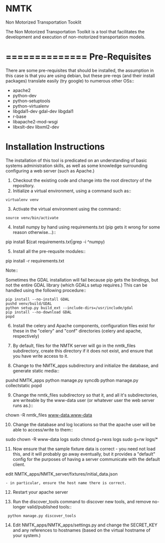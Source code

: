NMTK
====

Non Motorized Transportation Tooklit

The Non Motorized Transportation Toolkit is a tool that facilitates the development and execution of 
non-motorized transportation models.


==============
Pre-Requisites
==============

There are some pre-requisites that should be installed, the assumption in this case is that you are using debian, but 
these pre-reqs (and their install packages) translate easily (try google) to numerous other OSs::

 * apache2
 * python-dev
 * python-setuptools
 * python-virtualenv
 * libgdal1-dev gdal-dev libgdal1
 * r-base
 * libapache2-mod-wsgi
 * libxslt-dev libxml2-dev


Installation Instructions
=========================

The installation of this tool is predicated on an understanding of basic systems administration skills, as well
as some knowledge surrounding configuring a web server (such as Apache.)

 1.  Checkout the existing code and change into the root directory of the repository.
 2.  Initialize a virtual environment, using a command such as::

    virtualenv venv

 3.  Activate the virtual environment using the command::

    source venv/bin/activate

 4.  Install numpy by hand using requirements.txt (pip gets it wrong for some reason otherwise...)::

   pip install $(cat requirements.txt|grep -i ^numpy)

 5.  Install all the pre-requsite modules::

   pip install -r requirements.txt


  Note::
  
  Sometimes the GDAL installation will fail because pip gets the bindings, but not the entire GDAL library (which GDALs setup requires.)  This
  can be handled using the following procedure::
    
    pip install --no-install GDAL
    pushd venv/build/GDAL
    python setup.py build_ext --include-dirs=/usr/include/gdal
    pip install --no-download GDAL
    popd

 6.  Install the celery and Apache components, configuration files exist for 
 these in the "celery" and "conf" directories (celery and apache, respectively)
 
 7.  By default, files for the NMTK server will go in the nmtk_files subdirectory,
 create this directory if it does not exist, and ensure that you have write access to it.
 
 8.  Change to the NMTK_apps subdirectory and initialize the database, and generate static media::

   pushd NMTK_apps
   python manage.py syncdb
   python manage.py collectstatic
   popd

 9.  Change the nmtk_files subdirectory so that it, and all it's subdirectories,
 are writeable by the www-data user (or whatever user the web server runs as.)::
 
   chown -R nmtk_files www-data.www-data

 10.  Change the database and log locations so that the apache user will be able to access/write to them::

  sudo chown -R www-data logs
  sudo chmod g+rwxs logs
  sudo g+rw logs/*

 11.  Now ensure that the sample fixture data is correct - you need not load this,
     and it will probably go away eventually, but it provides a "default" config
     for the purposes of having a server communicate with the default client.
     
  edit NMTK_apps/NMTK_server/fixtures/initial_data.json
  
    - in particular, ensure the host name there is correct.
     
 12.  Restart your apache server
 
 13.  Run the discover_tools command to discover new tools, and remove no-longer
      valid/published tools::
    
     python manage.py discover_tools   
     
 14.  Edit NMTK_apps/NMTK_apps/settings.py and change the SECRET_KEY and any
 references to hostnames (based on the virtual hostname of your system.)
